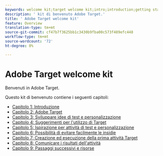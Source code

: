 ```yaml
---
keywords: welcome kit;target welcome kit;intro;introduction;getting started
description: ' kit di benvenuto Adobe Target.'
title: ' Adobe Target welcome kit'
feature: Overview
translation-type: tm+mt
source-git-commit: cf47b7f3625bb1c3430b9fba00c573f489efc448
workflow-type: tm+mt
source-wordcount: '72'
ht-degree: 0%

---
```



#  Adobe Target welcome kit

Benvenuti in  Adobe Target.

Questo kit di benvenuto contiene i seguenti capitoli:

* [Capitolo 1: Introduzione](/help/c-intro/target-welcome-kit-1.md)
* [Capitolo 2:  Adobe Target](/help/c-intro/target-welcome-kit-2.md)
* [Capitolo 3: Sviluppare idee di test e personalizzazione](/help/c-intro/target-welcome-kit-3.md)
* [Capitolo 4: Suggerimenti per l&#39;utilizzo di Target](/help/c-intro/target-welcome-kit-4.md)
* [Capitolo 5: Ispirazione per attività di test e personalizzazione](/help/c-intro/target-welcome-kit-5.md)
* [Capitolo 6: Possibilità di evitare facilmente le insidie](/help/c-intro/target-welcome-kit-6.md)
* [Capitolo 7: Creazione ed esecuzione della prima attività Target](/help/c-intro/target-welcome-kit-7.md)
* [Capitolo 8: Comunicare i risultati dell&#39;attività](/help/c-intro/target-welcome-kit-8.md)
* [Capitolo 9: Passaggi successivi e risorse](/help/c-intro/target-welcome-kit-9.md)
